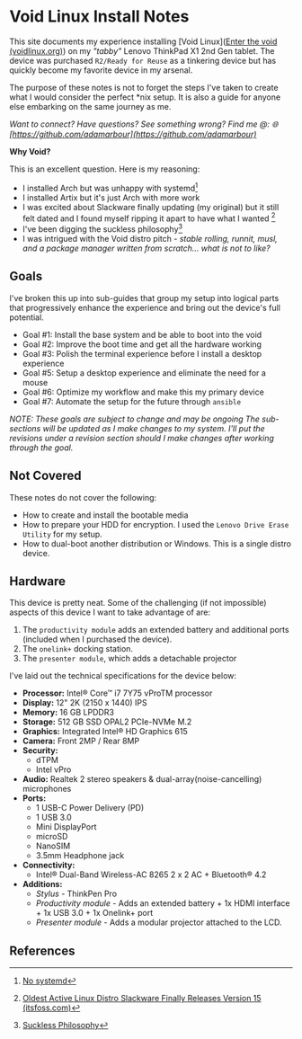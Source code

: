# Void Linux Install Notes

This site documents my experience installing [Void Linux]([Enter the void (voidlinux.org)](https://voidlinux.org/)) on my _"tabby"_ Lenovo ThinkPad X1 2nd Gen tablet. The device was purchased `R2/Ready for Reuse` as a tinkering device but has quickly become my favorite device in my arsenal.

The purpose of these notes is not to forget the steps I've taken to create what I would consider the perfect *nix setup. It is also a guide for anyone else embarking on the same journey as me.

_Want to connect? Have questions? See something wrong? Find me @: 🌐 [https://github.com/adamarbour](https://github.com/adamarbour)_

**Why Void?**

This is an excellent question. Here is my reasoning:

- I installed Arch but was unhappy with systemd[^1]
- I installed Artix but it's just Arch with more work
- I was excited about Slackware finally updating (my original) but it still felt dated and I found myself ripping it apart to have what I wanted [^2]
- I've been digging the suckless philosophy[^3]
- I was intrigued with the Void distro pitch - _stable rolling, runnit, musl, and a package manager written from scratch... what is not to like?_

## Goals

I've broken this up into sub-guides that group my setup into logical parts that progressively enhance the experience and bring out the device's full potential.

- Goal #1: Install the base system and be able to boot into the void
- Goal #2: Improve the boot time and get all the hardware working
- Goal #3: Polish the terminal experience before I install a desktop experience
- Goal #5: Setup a desktop experience and eliminate the need for a mouse
- Goal #6: Optimize my workflow and make this my primary device
- Goal #7: Automate the setup for the future through `ansible`

_NOTE: These goals are subject to change and may be ongoing The sub-sections will be updated as I make changes to my system. I'll put the revisions under a revision section should I make changes after working through the goal._

## Not Covered

These notes do not cover the following:

* How to create and install the bootable media
* How to prepare your HDD for encryption. I used the `Lenovo Drive Erase Utility` for my setup.
* How to dual-boot another distribution or Windows. This is a single distro device.

## Hardware

This device is pretty neat.  Some of the challenging (if not impossible) aspects of this device I want to take advantage of are:

1. The `productivity module` adds an extended battery and additional ports (included when I purchased the device).
2. The `onelink+` docking station.
3. The `presenter module`, which adds a detachable projector

I've laid out the technical specifications for the device below:

* __Processor:__ Intel® Core™ i7 7Y75 vProTM processor
* __Display:__ 12" 2K (2150 x 1440) IPS
* __Memory:__ 16 GB LPDDR3
* __Storage:__ 512 GB SSD OPAL2 PCIe-NVMe M.2
* __Graphics:__ Integrated Intel® HD Graphics 615
* __Camera:__ Front 2MP / Rear 8MP
* __Security:__ 
  * dTPM
  * Intel vPro
* __Audio:__ Realtek 2 stereo speakers & dual-array(noise-cancelling) microphones
* __Ports:__
  * 1 USB-C Power Delivery (PD)
  * 1 USB 3.0
  * Mini DisplayPort
  * microSD
  * NanoSIM
  * 3.5mm Headphone jack
* __Connectivity:__
  * Intel® Dual-Band Wireless-AC 8265 2 x 2 AC + Bluetooth® 4.2
* __Additions:__
  * _Stylus_ - ThinkPen Pro
  * _Productivity module_ - Adds an extended battery + 1x HDMI interface + 1x USB 3.0 + 1x Onelink+ port 
  * _Presenter module_ - Adds a modular projector attached to the LCD.

## References

[^1]: [No systemd](https://nosystemd.org/)
[^2]: [Oldest Active Linux Distro Slackware Finally Releases Version 15 (itsfoss.com)](https://news.itsfoss.com/slackware-15-release/)
[^3]: [Suckless Philosophy](https://suckless.org/philosophy/)



